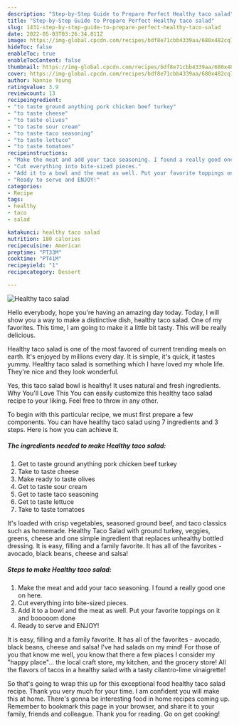 ```yaml
---
description: "Step-by-Step Guide to Prepare Perfect Healthy taco salad"
title: "Step-by-Step Guide to Prepare Perfect Healthy taco salad"
slug: 1431-step-by-step-guide-to-prepare-perfect-healthy-taco-salad
date: 2022-05-03T03:26:34.811Z
image: https://img-global.cpcdn.com/recipes/bdf8e71cbb4339aa/680x482cq70/healthy-taco-salad-recipe-main-photo.jpg
hideToc: false
enableToc: true
enableTocContent: false
thumbnail: https://img-global.cpcdn.com/recipes/bdf8e71cbb4339aa/680x482cq70/healthy-taco-salad-recipe-main-photo.jpg
cover: https://img-global.cpcdn.com/recipes/bdf8e71cbb4339aa/680x482cq70/healthy-taco-salad-recipe-main-photo.jpg
author: Nannie Young
ratingvalue: 3.9
reviewcount: 13
recipeingredient:
- "to taste ground anything pork chicken beef turkey"
- "to taste cheese"
- "to taste olives"
- "to taste sour cream"
- "to taste taco seasoning"
- "to taste lettuce"
- "to taste tomatoes"
recipeinstructions:
- "Make the meat and add your taco seasoning. I found a really good one on here."
- "Cut everything into bite-sized pieces."
- "Add it to a bowl and the meat as well. Put your favorite toppings on it and booooom done"
- "Ready to serve and ENJOY!"
categories:
- Recipe
tags:
- healthy
- taco
- salad

katakunci: healthy taco salad 
nutrition: 180 calories
recipecuisine: American
preptime: "PT33M"
cooktime: "PT41M"
recipeyield: "1"
recipecategory: Dessert

---
```



![Healthy taco salad](https://img-global.cpcdn.com/recipes/bdf8e71cbb4339aa/680x482cq70/healthy-taco-salad-recipe-main-photo.jpg)

Hello everybody, hope you're having an amazing day today. Today, I will show you a way to make a distinctive dish, healthy taco salad. One of my favorites. This time, I am going to make it a little bit tasty. This will be really delicious.

Healthy taco salad is one of the most favored of current trending meals on earth. It's enjoyed by millions every day. It is simple, it's quick, it tastes yummy. Healthy taco salad is something which I have loved my whole life. They're nice and they look wonderful.

Yes, this taco salad bowl is healthy! It uses natural and fresh ingredients. Why You&#39;ll Love This You can easily customize this healthy taco salad recipe to your liking. Feel free to throw in any other.


To begin with this particular recipe, we must first prepare a few components. You can have healthy taco salad using 7 ingredients and 3 steps. Here is how you can achieve it.

<!--inarticleads1-->

##### The ingredients needed to make Healthy taco salad:

1. Get to taste ground anything pork chicken beef turkey
1. Take to taste cheese
1. Make ready to taste olives
1. Get to taste sour cream
1. Get to taste taco seasoning
1. Get to taste lettuce
1. Take to taste tomatoes


It&#39;s loaded with crisp vegetables, seasoned ground beef, and taco classics such as homemade. Healthy Taco Salad with ground turkey, veggies, greens, cheese and one simple ingredient that replaces unhealthy bottled dressing. It is easy, filling and a family favorite. It has all of the favorites - avocado, black beans, cheese and salsa! 

<!--inarticleads2-->

##### Steps to make Healthy taco salad:

1. Make the meat and add your taco seasoning. I found a really good one on here.
1. Cut everything into bite-sized pieces.
1. Add it to a bowl and the meat as well. Put your favorite toppings on it and booooom done
1. Ready to serve and ENJOY!

It is easy, filling and a family favorite. It has all of the favorites - avocado, black beans, cheese and salsa! I&#39;ve had salads on my mind! For those of you that know me well, you know that there a few places I consider my &#34;happy place&#34;… the local craft store, my kitchen, and the grocery store! All the flavors of tacos in a healthy salad with a tasty cilantro-lime vinaigrette! 

So that's going to wrap this up for this exceptional food healthy taco salad recipe. Thank you very much for your time. I am confident you will make this at home. There's gonna be interesting food in home recipes coming up. Remember to bookmark this page in your browser, and share it to your family, friends and colleague. Thank you for reading. Go on get cooking!
